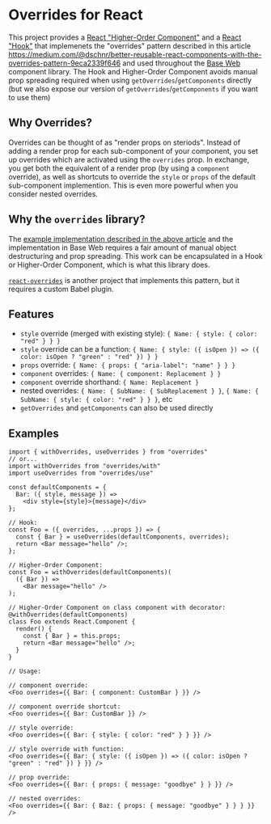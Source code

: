 # Overrides for React

This project provides a [React "Higher-Order Component"](https://reactjs.org/docs/higher-order-components.html) and a [React "Hook"](https://reactjs.org/docs/hooks-intro.html) that implemenets the "overrides" pattern described in this article https://medium.com/@dschnr/better-reusable-react-components-with-the-overrides-pattern-9eca2339f646 and used throughout the [Base Web](https://baseweb.design/theming/understanding-overrides/) component library. The Hook and Higher-Order Component avoids manual prop spreading required when using `getOverrides`/`getComponents` directly (but we also expose our version of `getOverrides`/`getComponents` if you want to use them)

## Why Overrides?

Overrides can be thought of as "render props on steriods". Instead of adding a render prop for each sub-component of your component, you set up overrides which are activated using the `overrides` prop. In exchange, you get both the equivalent of a render prop (by using a `component` override), as well as shortcuts to override the `style` or `props` of the default sub-component implemention. This is even more powerful when you consider nested overrides.

## Why the `overrides` library?

The [example implementation described in the above article](https://gist.github.com/schnerd/30c1415b7621d0e71352aa0c0184f175#file-overrides-example-internal-js) and the implementation in Base Web requires a fair amount of manual object destructuring and prop spreading. This work can be encapsulated in a Hook or Higher-Order Component, which is what this library does.

[`react-overrides`](https://github.com/ilyalesik/react-overrides) is another project that implements this pattern, but it requires a custom Babel plugin.

## Features

- `style` override (merged with existing style): `{ Name: { style: { color: "red" } } }`
- `style` override can be a function: `{ Name: { style: ({ isOpen }) => ({ color: isOpen ? "green" : "red" }) } }`
- `props` override: `{ Name: { props: { "aria-label": "name" } } }`
- `component` overrides: `{ Name: { component: Replacement } }`
- `component` override shorthand: `{ Name: Replacement }`
- nested overrides: `{ Name: { SubName: { SubReplacement } }`, `{ Name: { SubName: { style: { color: "red" } } }`, etc
- `getOverrides` and `getComponents` can also be used directly

## Examples

    import { withOverrides, useOverrides } from "overrides"
    // or...
    import withOverrides from "overrides/with"
    import useOverrides from "overrides/use"

    const defaultComponents = {
      Bar: ({ style, message }) =>
        <div style={style}>{message}</div>
    };

    // Hook:
    const Foo = ({ overrides, ...props }) => {
      const { Bar } = useOverrides(defaultComponents, overrides);
      return <Bar message="hello" />;
    };

    // Higher-Order Component:
    const Foo = withOverrides(defaultComponents)(
      ({ Bar }) =>
        <Bar message="hello" />
    );

    // Higher-Order Component on class component with decorator:
    @withOverrides(defaultComponents)
    class Foo extends React.Component {
      render() {
        const { Bar } = this.props;
        return <Bar message="hello" />;
      }
    }

    // Usage:

    // component override:
    <Foo overrides={{ Bar: { component: CustomBar } }} />

    // component override shortcut:
    <Foo overrides={{ Bar: CustomBar }} />

    // style override:
    <Foo overrides={{ Bar: { style: { color: "red" } } }} />

    // style override with function:
    <Foo overrides={{ Bar: { style: ({ isOpen }) => ({ color: isOpen ? "green" : "red" }) } }} />

    // prop override:
    <Foo overrides={{ Bar: { props: { message: "goodbye" } } }} />

    // nested overrides:
    <Foo overrides={{ Bar: { Baz: { props: { message: "goodbye" } } } }} />

